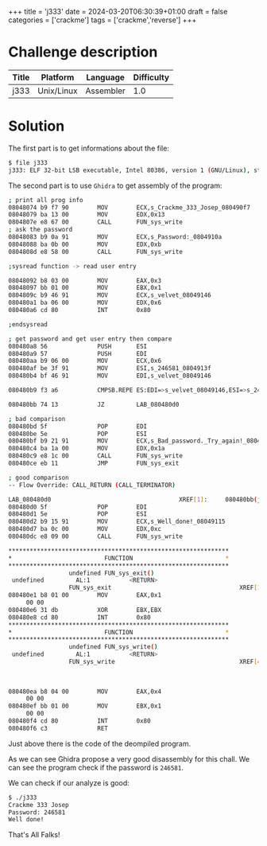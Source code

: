 +++
title = 'j333'
date = 2024-03-20T06:30:39+01:00
draft = false
categories = ['crackme']
tags = ['crackme','reverse']
+++

# Challenge description

Title            | Platform   | Language  | Difficulty
-----------------|------------|-----------|------------
j333             | Unix/Linux | Assembler | 1.0

# Solution

The first part is to get informations about the file:

```bash
$ file j333
j333: ELF 32-bit LSB executable, Intel 80386, version 1 (GNU/Linux), statically linked, no section header
```

The second part is to use `Ghidra` to get assembly of the program:

```bash
; print all prog info
08048074 b9 f7 90        MOV        ECX,s_Crackme_333_Josep_080490f7                 = "Crackme 333 Josep\n"
08048079 ba 13 00        MOV        EDX,0x13
0804807e e8 67 00        CALL       FUN_sys_write                                    undefined FUN_sys_write()
; ask the password
08048083 b9 0a 91        MOV        ECX,s_Password:_0804910a                         = "Password: "
08048088 ba 0b 00        MOV        EDX,0xb
0804808d e8 58 00        CALL       FUN_sys_write                                    undefined FUN_sys_write()

;sysread function -> read user entry

08048092 b8 03 00        MOV        EAX,0x3
08048097 bb 01 00        MOV        EBX,0x1
0804809c b9 46 91        MOV        ECX,s_velvet_08049146                            = "velvet"
080480a1 ba 06 00        MOV        EDX,0x6
080480a6 cd 80           INT        0x80

;endsysread

; get password and get user entry then compare
080480a8 56              PUSH       ESI
080480a9 57              PUSH       EDI
080480aa b9 06 00        MOV        ECX,0x6
080480af be 3f 91        MOV        ESI,s_246581_0804913f                            = "246581"
080480b4 bf 46 91        MOV        EDI,s_velvet_08049146                            = "velvet"

080480b9 f3 a6           CMPSB.REPE ES:EDI=>s_velvet_08049146,ESI=>s_246581_0804913f => cmp "velvet" = "246581"

080480bb 74 13           JZ         LAB_080480d0

; bad comparison
080480bd 5f              POP        EDI
080480be 5e              POP        ESI
080480bf b9 21 91        MOV        ECX,s_Bad_password._Try_again!_08049121          = "Bad password. Try again!\n"
080480c4 ba 1a 00        MOV        EDX,0x1a
080480c9 e8 1c 00        CALL       FUN_sys_write                                    undefined FUN_sys_write()
080480ce eb 11           JMP        FUN_sys_exit                                     undefined FUN_sys_exit()

; good comparison
-- Flow Override: CALL_RETURN (CALL_TERMINATOR)

LAB_080480d0                                    XREF[1]:     080480bb(j)
080480d0 5f              POP        EDI
080480d1 5e              POP        ESI
080480d2 b9 15 91        MOV        ECX,s_Well_done!_08049115                        = "Well done!\n"
080480d7 ba 0c 00        MOV        EDX,0xc
080480dc e8 09 00        CALL       FUN_sys_write                                    undefined FUN_sys_write()

**************************************************************
*                          FUNCTION                          *
**************************************************************
                 undefined FUN_sys_exit()
 undefined         AL:1           <RETURN>
                 FUN_sys_exit                                    XREF[1]:     entry:080480ce(c)
080480e1 b8 01 00        MOV        EAX,0x1
     00 00
080480e6 31 db           XOR        EBX,EBX
080480e8 cd 80           INT        0x80
**************************************************************
*                          FUNCTION                          *
**************************************************************
                 undefined FUN_sys_write()
 undefined         AL:1           <RETURN>
                 FUN_sys_write                                   XREF[4]:     entry:0804807e(c),
                                                                              entry:0804808d(c),
                                                                             entry:080480c9(c),
                                                                              entry:080480dc(c)
080480ea b8 04 00        MOV        EAX,0x4
     00 00
080480ef bb 01 00        MOV        EBX,0x1
     00 00
080480f4 cd 80           INT        0x80
080480f6 c3              RET
```

Just above there is the code of the deompiled program.

As we can see Ghidra propose a very good disassembly for this chall.
We can see the program check if the password is `246581`.

We can check if our analyze is good:

```bash
$ ./j333
Crackme 333 Josep
Password: 246581
Well done!
```

That's All Falks!
